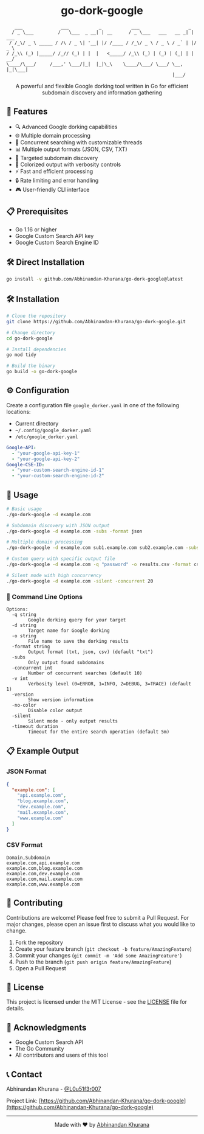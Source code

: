 <h1 align="center">go-dork-google</h1>

```
   ___              ___           _           ___                  _
  / _ \___         /   \___  _ __| | __      / _ \___   ___   __ _| | ___
 / /_\/ _ \ _____ / /\ / _ \| '__| |/ /____ / /_\/ _ \ / _ \ / _` | |/ _ \
/ /_\\ (_) |_____/ /_// (_) | |  |   <_____/ /_\\ (_) | (_) | (_| | |  __/
\____/\___/     /___,' \___/|_|  |_|\_\    \____/\___/ \___/ \__, |_|\___|
                                                             |___/

```

<!--
<p align="center">
  <a href="https://golang.org">
    <img src="https://img.shields.io/badge/Made%20with-Go-1f425f.svg" alt="Made with Go">
  </a>
  <a href="https://github.com/Abhinandan-Khurana/go-dork-google/blob/master/LICENSE">
    <img src="https://img.shields.io/github/license/Abhinandan-Khurana/go-dork-google" alt="License">
  </a>
  <a href="https://github.com/Abhinandan-Khurana/go-dork-google/issues">
    <img src="https://img.shields.io/github/issues/Abhinandan-Khurana/go-dork-google" alt="Issues">
  </a>
  <a href="https://github.com/Abhinandan-Khurana/go-dork-google/stargazers">
    <img src="https://img.shields.io/github/stars/Abhinandan-Khurana/go-dork-google" alt="Stars">
  </a>
</p>
-->

<p align="center">
  A powerful and flexible Google dorking tool written in Go for efficient subdomain discovery and information gathering
</p>

## 🚀 Features

- 🔍 Advanced Google dorking capabilities
- 🌐 Multiple domain processing
- 🔄 Concurrent searching with customizable threads
- 📊 Multiple output formats (JSON, CSV, TXT)
- 🎯 Targeted subdomain discovery
- 🎨 Colorized output with verbosity controls
- ⚡ Fast and efficient processing
- 🔒 Rate limiting and error handling
- 🎮 User-friendly CLI interface

## 📋 Prerequisites

- Go 1.16 or higher
- Google Custom Search API key
- Google Custom Search Engine ID

## 🛠️ Direct Installation

```bash
go install -v github.com/Abhinandan-Khurana/go-dork-google@latest
```

## 🛠️ Installation

```bash
# Clone the repository
git clone https://github.com/Abhinandan-Khurana/go-dork-google.git

# Change directory
cd go-dork-google

# Install dependencies
go mod tidy

# Build the binary
go build -o go-dork-google
```

## ⚙️ Configuration

Create a configuration file `google_dorker.yaml` in one of the following locations:

- Current directory
- `~/.config/google_dorker.yaml`
- `/etc/google_dorker.yaml`

```yaml
Google-API:
  - "your-google-api-key-1"
  - "your-google-api-key-2"
Google-CSE-ID:
  - "your-custom-search-engine-id-1"
  - "your-custom-search-engine-id-2"
```

## 🎯 Usage

```bash
# Basic usage
./go-dork-google -d example.com

# Subdomain discovery with JSON output
./go-dork-google -d example.com -subs -format json

# Multiple domain processing
./go-dork-google -d example.com sub1.example.com sub2.example.com -subs

# Custom query with specific output file
./go-dork-google -d example.com -q "password" -o results.csv -format csv

# Silent mode with high concurrency
./go-dork-google -d example.com -silent -concurrent 20
```

### 🎪 Command Line Options

```
Options:
  -q string
        Google dorking query for your target
  -d string
        Target name for Google dorking
  -o string
        File name to save the dorking results
  -format string
        Output format (txt, json, csv) (default "txt")
  -subs
        Only output found subdomains
  -concurrent int
        Number of concurrent searches (default 10)
  -v int
        Verbosity level (0=ERROR, 1=INFO, 2=DEBUG, 3=TRACE) (default 1)
  -version
        Show version information
  -no-color
        Disable color output
  -silent
        Silent mode - only output results
  -timeout duration
        Timeout for the entire search operation (default 5m)
```

## 📋 Example Output

### JSON Format

```json
{
  "example.com": [
    "api.example.com",
    "blog.example.com",
    "dev.example.com",
    "mail.example.com",
    "www.example.com"
  ]
}
```

### CSV Format

```csv
Domain,Subdomain
example.com,api.example.com
example.com,blog.example.com
example.com,dev.example.com
example.com,mail.example.com
example.com,www.example.com
```

## 🤝 Contributing

Contributions are welcome! Please feel free to submit a Pull Request. For major changes, please open an issue first to discuss what you would like to change.

1. Fork the repository
2. Create your feature branch (`git checkout -b feature/AmazingFeature`)
3. Commit your changes (`git commit -m 'Add some AmazingFeature'`)
4. Push to the branch (`git push origin feature/AmazingFeature`)
5. Open a Pull Request

## 📝 License

This project is licensed under the MIT License - see the [LICENSE](LICENSE) file for details.

## 🙏 Acknowledgments

- Google Custom Search API
- The Go Community
- All contributors and users of this tool

## 📞 Contact

Abhinandan Khurana - [@L0u51f3r007](https://x.com/L0u51f3r007)

Project Link: [https://github.com/Abhinandan-Khurana/go-dork-google](https://github.com/Abhinandan-Khurana/go-dork-google)

---

<p align="center">
  Made with ❤️ by <a href="https://github.com/Abhinandan-Khurana">Abhinandan Khurana</a>
</p>
